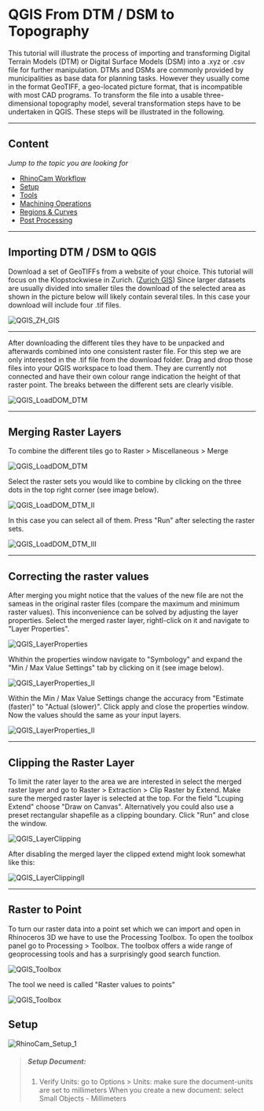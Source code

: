 # QGIS From DTM / DSM to Topography

This tutorial will illustrate the process of importing and transforming Digital Terrain Models (DTM) or Digital Surface Models (DSM) into a .xyz or .csv file for further manipulation.
DTMs and DSMs are commonly provided by municipalities as base data for planning tasks. However they usually come in the format GeoTIFF, a geo-located picture format, that is incompatible with most CAD programs. To transform the file into a usable three-dimensional topography model, several transformation steps have to be undertaken in QGIS. These steps will be illustrated in the following. 

---

## Content
*Jump to the topic you are looking for*

- [RhinoCam Workflow](#rhinoCam-workflow)
- [Setup](#setup)
- [Tools](#tools)
- [Machining Operations](#machining-operations)
- [Regions & Curves](#regions-and-curves)
- [Post Processing](#post-processing)

---

## Importing DTM / DSM to QGIS  

Download a set of GeoTIFFs from a website of your choice. This tutorial will focus on the Klopstockwiese in Zurich. ([Zurich GIS](https://maps.zh.ch/))
Since larger datasets are usually divided into smaller tiles the download of the selected area as shown in the picture below will likely contain several tiles. In this case your download will include four .tif files.


![QGIS_ZH_GIS](/doc/QGIS_ZH_GIS.jpg)

---

After downloading the different tiles they have to be unpacked and afterwards combined into one consistent raster file. For this step we are only interested in the .tif file from the download folder. Drag and drop those files into your QGIS workspace to load them. They are currently not connected and have their own colour range indication the height of that raster point. The breaks between the different sets are clearly visible.

![QGIS_LoadDOM_DTM](/doc/QGIS_LoadDOM_DTM.jpg)

---
## Merging Raster Layers  

To combine the different tiles go to Raster > Miscellaneous > Merge

![QGIS_LoadDOM_DTM](/doc/QGIS_CombineDOM_DTM.jpg)

Select the raster sets you would like to combine by clicking on the three dots in the top right corner (see image below). 

![QGIS_LoadDOM_DTM_II](/doc/QGIS_CombineIIDOM_DTM.jpg)

In this case you can select all of them. Press "Run" after selecting the raster sets.

![QGIS_LoadDOM_DTM_III](/doc/QGIS_CombineIIIDOM_DTM.jpg)

---

## Correcting the raster values

After merging you might notice that the values of the new file are not the sameas in the original raster files (compare the maximum and minimum raster values). This inconvenience can be solved by adjusting the layer properties. Select the merged raster layer, rightl-click on it and navigate to "Layer Properties".

![QGIS_LayerProperties](/doc/QGIS_LayerProperties.jpg)

Whithin the properties window navigate to "Symbology" and expand the "Min / Max Value Settings" tab by clicking on it (see image below).

![QGIS_LayerProperties_II](/doc/QGIS_LayerPropertiesII.jpg)

Within the Min / Max Value Settings change the accuracy from "Estimate (faster)" to "Actual (slower)". Click apply and close the properties window. Now the values should the same as your input layers.

![QGIS_LayerProperties_II](/doc/QGIS_LayerPropertiesIII.jpg)

---

## Clipping the Raster Layer

To limit the rater layer to the area we are interested in select the merged raster layer and go to Raster > Extraction > Clip Raster by Extend. Make sure the merged raster layer is selected at the top. For the field "Lcuping Extend" choose "Draw on Canvas". Alternatively you could also use a preset rectangular shapefile as a clipping boundary. Click "Run" and close the window. 


![QGIS_LayerClipping](/doc/QGIS_ClippingLayer.jpg)

After disabling the merged layer the clipped extend might look somewhat like this:

![QGIS_LayerClippingII](/doc/QGIS_ClippingLayerII.jpg)

---

## Raster to Point

To turn our raster data into a point set which we can import and open in Rhinoceros 3D we have to use the Processing Toolbox. To open the toolbox panel go to Processing > Toolbox. The toolbox offers a wide range of geoprocessing tools and has a surprisingly good search function.

![QGIS_Toolbox](/doc/QGIS_Toolbox.jpg)

The tool we need is called "Raster values to points"

![QGIS_Toolbox](/doc/QGIS_ToolboxII.jpg)



## Setup

![RhinoCam_Setup_1](/doc/RhinoCam_Setup_1.png)

>##### Setup Document:
>1. Verify Units: go to Options > Units: make sure the document-units are set to millimeters When you create a new document: select Small Objects - Millimeters
